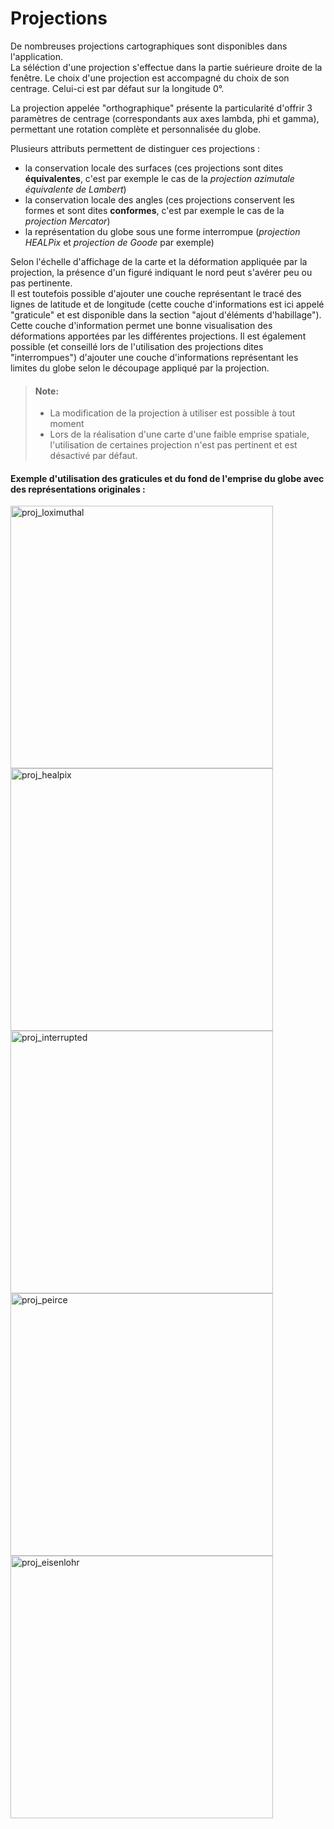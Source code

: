 # Projections

De nombreuses projections cartographiques sont disponibles dans l'application.   
La séléction d'une projection s'effectue dans la partie suérieure droite de la fenêtre. Le choix d'une projection est accompagné du choix de son centrage.
Celui-ci est par défaut sur la longitude 0°.

La projection appelée "orthographique" présente la particularité d'offrir 3 paramètres de centrage (correspondants aux axes lambda, phi et gamma), permettant une rotation complète et personnalisée du globe.

Plusieurs attributs permettent de distinguer ces projections :
- la conservation locale des surfaces (ces projections sont dites **équivalentes**, c'est par exemple le cas de la *projection azimutale équivalente de Lambert*)
- la conservation locale des angles (ces projections conservent les formes et sont dites **conformes**, c'est par exemple le cas de la *projection Mercator*)
- la représentation du globe sous une forme interrompue (*projection HEALPix* et *projection de Goode* par exemple)

Selon l'échelle d'affichage de la carte et la déformation appliquée par la projection, la présence d'un figuré indiquant le nord peut s'avérer peu ou pas pertinente.  
Il est toutefois possible d'ajouter une couche représentant le tracé des lignes de latitude et de longitude (cette couche d'informations est ici appelé "graticule" et est disponible dans la section "ajout d'éléments d'habillage"). Cette couche d'information permet une bonne visualisation des déformations apportées par les différentes projections.
Il est également possible (et conseillé lors de l'utilisation des projections dites "interrompues") d'ajouter une couche d'informations représentant les limites du globe selon le découpage appliqué par la projection.

> #### Note:
> - La modification de la projection à utiliser est possible à tout moment
> - Lors de la réalisation d'une carte d'une faible emprise spatiale, l'utilisation de certaines projection n'est pas pertinent et est désactivé par défaut.

#### Exemple d'utilisation des graticules et du fond de l'emprise du globe avec des représentations originales :

<img src="/img/proj_loximuthal.png" alt="proj_loximuthal" style="width: 420px;"/>
<img src="/img/proj_healpix.png" alt="proj_healpix" style="width: 420px;"/>
<img src="/img/proj_interrupted.png" alt="proj_interrupted" style="width: 420px;"/>
<img src="/img/proj_peirce.png" alt="proj_peirce" style="width: 420px;"/>
<img src="/img/proj_eisenlohr.png" alt="proj_eisenlohr" style="width: 420px;"/>
